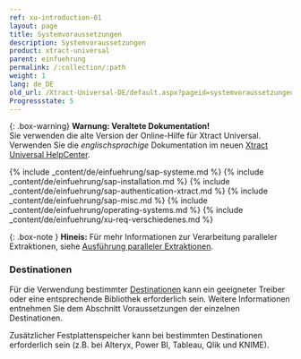 ```yaml
---
ref: xu-introduction-01
layout: page
title: Systemvoraussetzungen
description: Systemvoraussetzungen
product: xtract-universal
parent: einfuehrung
permalink: /:collection/:path
weight: 1
lang: de_DE
old_url: /Xtract-Universal-DE/default.aspx?pageid=systemvoraussetzungen
Progressstate: 5
---
```


{: .box-warning}
**Warnung: Veraltete Dokumentation!** <br>
Sie verwenden die alte Version der Online-Hilfe für Xtract Universal.<br>
Verwenden Sie die *englischsprachige* Dokumentation im neuen [Xtract Universal HelpCenter](https://helpcenter.theobald-software.com/xtract-universal/documentation/introduction/).

{% include _content/de/einfuehrung/sap-systeme.md %} 
{% include _content/de/einfuehrung/sap-installation.md %} 
{% include _content/de/einfuehrung/sap-authentication-xtract.md %}
{% include _content/de/einfuehrung/sap-misc.md %}
{% include _content/de/einfuehrung/operating-systems.md %}
{% include _content/de/einfuehrung/xu-req-verschiedenes.md %}

{: .box-note }
**Hineis:** Für mehr Informationen zur Verarbeitung paralleler Extraktionen, siehe [Ausführung paralleler Extraktionen](../extraktionen-ausfuehren-und-einplanen#ausführung-paralleler-extraktionen).


### Destinationen
Für die Verwendung bestimmter [Destinationen](../destinationen) kann ein geeigneter Treiber oder eine entsprechende Bibliothek erforderlich sein. Weitere Informationen entnehmen Sie dem Abschnitt Voraussetzungen der einzelnen Destinationen.

Zusätzlicher Festplattenspeicher kann bei bestimmten Destinationen erforderlich sein (z.B. bei Alteryx, Power BI, Tableau, Qlik und KNIME).

